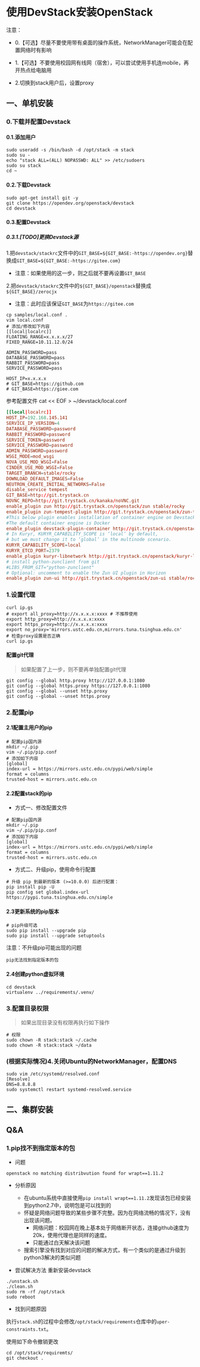 # 使用DevStack安装OpenStack

注意：

- 0.【可选】尽量不要使用带有桌面的操作系统，NetworkManager可能会在配置网络时有影响

- 1.【可选】不要使用校园网有线网（宿舍），可以尝试使用手机连mobile，再开热点给电脑用

- 2.切换到stack用户后，设置proxy

## 一、单机安装

### 0.下载并配置Devstack

#### 0.1.添加用户
```shell
sudo useradd -s /bin/bash -d /opt/stack -m stack
sudo su -
echo "stack ALL=(ALL) NOPASSWD: ALL" >> /etc/sudoers
sudo su stack
cd ~
```

#### 0.2.下载Devstack
```shell
sudo apt-get install git -y
git clone https://opendev.org/openstack/devstack
cd devstack
```

#### 0.3.配置Devstack

##### 0.3.1.[TODO]更换Devstack源

1.把`devstack/stackrc`文件中的`GIT_BASE=${GIT_BASE:-https://opendev.org}`替换成`GIT_BASE=${GIT_BASE:-https://gitee.com}`

- 注意：如果使用的这一步，则之后就不要再设置`GIT_BASE`

2.把`devstack/stackrc`文件中的`${GIT_BASE}/openstack`替换成`${GIT_BASE}/zerocjx`
    
- 注意：此时应该保证`GIT_BASE`为`https://gitee.com`

```shell
cp samples/local.conf .
vim local.conf
# 添加/修改如下内容
[[local|localrc]]
FLOATING_RANGE=x.x.x.x/27
FIXED_RANGE=10.11.12.0/24

ADMIN_PASSWORD=pass
DATABASE_PASSWORD=pass
RABBIT_PASSWORD=pass
SERVICE_PASSWORD=pass

HOST_IP=x.x.x.x
# GIT_BASE=https://github.com
# GIT_BASE=https://giee.com
```

参考配置文件
cat << EOF > ~/devstack/local.conf 
```conf
[[local|localrc]] 
HOST_IP=192.168.145.141
SERVICE_IP_VERSION=4
DATABASE_PASSWORD=password
RABBIT_PASSWORD=password
SERVICE_TOKEN=password
SERVICE_PASSWORD=password
ADMIN_PASSWORD=password
WSGI_MODE=mod_wsgi
NOVA_USE_MOD_WSGI=False
CINDER_USE_MOD_WSGI=False
TARGET_BRANCH=stable/rocky
DOWNLOAD_DEFAULT_IMAGES=False
NEUTRON_CREATE_INITIAL_NETWORKS=False
disable_service tempest
GIT_BASE=http://git.trystack.cn
NOVNC_REPO=http://git.trystack.cn/kanaka/noVNC.git
enable_plugin zun http://git.trystack.cn/openstack/zun stable/rocky
enable_plugin zun-tempest-plugin http://git.trystack.cn/openstack/zun-tempest-plugin
#This below plugin enables installation of container engine on Devstack. 
#The default container engine is Docker 
enable_plugin devstack-plugin-container http://git.trystack.cn/openstack/devstack-plugin-container stable/rocky
# In Kuryr, KURYR_CAPABILITY_SCOPE is ‘local’ by default, 
# but we must change it to ‘global’ in the multinode scenario. 
KURYR_CAPABILITY_SCOPE=local
KURYR_ETCD_PORT=2379
enable_plugin kuryr-libnetwork http://git.trystack.cn/openstack/kuryr-libnetwork stable/rocky
# install python-zunclient from git 
#LIBS_FROM_GIT="python-zunclient" 
# Optional: uncomment to enable the Zun UI plugin in Horizon 
enable_plugin zun-ui http://git.trystack.cn/openstack/zun-ui stable/rocky
```

### 1.设置代理
```shell
curl ip.gs
# export all_proxy=http://x.x.x.x:xxxx # 不推荐使用
export http_proxy=http://x.x.x.x:xxxx
export https_proxy=http://x.x.x.x:xxxx
export no_proxy='mirrors.ustc.edu.cn,mirrors.tuna.tsinghua.edu.cn'
# 检查proxy设置是否正确
curl ip.gs
```

#### 配置git代理

> 如果配置了上一步，则不要再单独配置git代理

```shell
git config --global http.proxy http://127.0.0.1:1080
git config --global https.proxy https://127.0.0.1:1080
git config --global --unset http.proxy
git config --global --unset https.proxy
```

### 2.配置pip

#### 2.1配置主用户的pip
```shell
# 配置pip国内源
mkdir ~/.pip
vim ~/.pip/pip.conf
# 添加如下内容
[global]
index-url = https://mirrors.ustc.edu.cn/pypi/web/simple
format = columns
trusted-host = mirrors.ustc.edu.cn
```

#### 2.2配置stack的pip

- 方式一、修改配置文件

```shell
# 配置pip国内源
mkdir ~/.pip
vim ~/.pip/pip.conf
# 添加如下内容
[global]
index-url = https://mirrors.ustc.edu.cn/pypi/web/simple
format = columns
trusted-host = mirrors.ustc.edu.cn
```

- 方式二、升级pip，使用命令行配置
```shell
# 升级 pip 到最新的版本 (>=10.0.0) 后进行配置：
pip install pip -U
pip config set global.index-url https://pypi.tuna.tsinghua.edu.cn/simple
```

#### 2.3更新系统的pip版本
```shell
# pip升级可选
sudo pip install --upgrade pip
sudo pip install --upgrade setuptools
```

注意：不升级pip可能出现的问题
```shell
pip无法找到指定版本的包
```

#### 2.4创建python虚拟环境
```shell
cd devstack
virtualenv ../requirements/.venv/
```

### 3.配置目录权限

> 如果出现目录没有权限再执行如下操作

```shell
# 权限
sudo chown -R stack:stack ~/.cache
sudo chown -R stack:stack ~/data
```

### (根据实际情况)4.关闭Ubuntu的NetworkManager，配置DNS
```shell
sudo vim /etc/systemd/resolved.conf
[Resolve]
DNS=8.8.8.8
sudo systemctl restart systemd-resolved.service
```

## 二、集群安装


## Q&A

### 1.pip找不到指定版本的包

- 问题

```shell
openstack no matching distribvution found for wrapt==1.11.2
```
- 分析原因

    - 在ubuntu系统中直接使用`pip install wrapt==1.11.2`发现该包已经安装到python2.7中，说明包是可以找到的
    - 怀疑是网络问题导致的某些步骤不完整。因为在网络流畅的情况下，没有出现该问题。
        - 网络问题：校园网在晚上基本处于网络断开状态，连接github速度为20k，使用代理也是同样的速度。
        - 只能通过白天解决该问题
    - 搜索引擎没有找到对应的问题的解决方式，有一个类似的是通过升级到python3解决的类似问题

- 尝试解决方法
重新安装devstack
```shell
./unstack.sh
./clean.sh
sudo rm -rf /opt/stack
sudo reboot
```

- 找到问题原因

执行`stack.sh`的过程中会修改`/opt/stack/requirements`仓库中的`uper-constraints.txt`。

使用如下命令撤销更改
```shell
cd /opt/stack/requiremts/
git checkout .
```